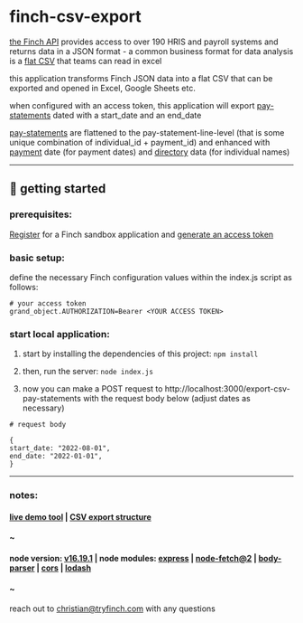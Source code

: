 # finch-csv-export

[the Finch API](https://tryfinch.com/) provides access to over 190 HRIS and payroll systems and returns data in a JSON format - a common business format for data analysis is a [flat CSV](https://en.wikipedia.org/wiki/Comma-separated_values) that teams can read in excel

this application transforms Finch JSON data into a flat CSV that can be exported and opened in Excel, Google Sheets etc.

when configured with an access token, this application will export [pay-statements](https://developer.tryfinch.com/docs/reference/d5fd02c41e83a-pay-statement) dated with a start_date and an end_date

[pay-statements](https://developer.tryfinch.com/docs/reference/d5fd02c41e83a-pay-statement) are flattened to the pay-statement-line-level (that is some unique combination of individual_id + payment_id) and enhanced with [payment](https://developer.tryfinch.com/docs/reference/b811fdc2542ca-payment) date (for payment dates) and [directory](https://developer.tryfinch.com/docs/reference/12419c085fc0e-directory) data (for individual names)

***


## 🚀 getting started

### prerequisites:

[Register](https://dashboard.tryfinch.com/signup) for a Finch sandbox application and [generate an access token](https://developer.tryfinch.com/docs/reference/00c032eb7c265-quickstart)

### basic setup:

define the necessary Finch configuration values within the index.js script as follows:

```
# your access token
grand_object.AUTHORIZATION=Bearer <YOUR ACCESS TOKEN>
```
### start local application:

1. start by installing the dependencies of this project: `npm install`

2. then, run the server: `node index.js`

3. now you can make a POST request to http://localhost:3000/export-csv-pay-statements with the request body below (adjust dates as necessary)

```
# request body

{
start_date: "2022-08-01",
end_date: "2022-01-01",
}

```

***
### notes:

#### [live demo tool](https://finch.cxiv.io/) | [CSV export structure](https://docs.google.com/spreadsheets/d/1jSZI8QgFJ5MIGMB_mTqaNPKRfjTL1Cb7jcOq0HU9ffA/edit#gid=2037396068)

#### ~

#### node version: [v16.19.1](https://nodejs.org/en/blog/release/v16.19.1) | node modules: [express](https://www.npmjs.com/package/express) | [node-fetch@2](https://www.npmjs.com/package/node-fetch) | [body-parser](https://www.npmjs.com/package/body-parser) | [cors](https://www.npmjs.com/package/cors) | [lodash](https://lodash.com/)

#### ~

reach out to christian@tryfinch.com with any questions

